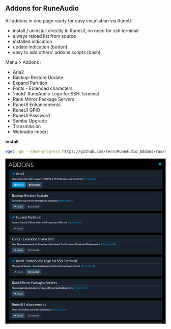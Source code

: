 Addons for RuneAudio
---

All addons in one page ready for easy installation via RuneUI  
- install / uninstall directly in RuneUI, no need for ssh terminal
- always reload list from source
- installed indication
- update indication (button)
- easy to add others' addons scripts (bash)

Menu > Addons :  
- Aria2
- Backup-Restore Uodate
- Expand Partition
- Fonts - Extended characters
- 'motd' RuneAudio Logo for SSH Terminal
- Rank Mirror Package Servers
- RuneUI Enhancements
- RuneUI GPIO
- RuneUI Password
- Samba Upgrade
- Transmission
- Webradio Import

**Install**  
```sh
wget -qN --show-progress https://github.com/rern/RuneAudio_Addons/raw/master/install.sh; chmod +x install.sh; ./install.sh
```
![addons](https://github.com/rern/_assets/blob/master/RuneAudio_Addons/addons.jpg)
